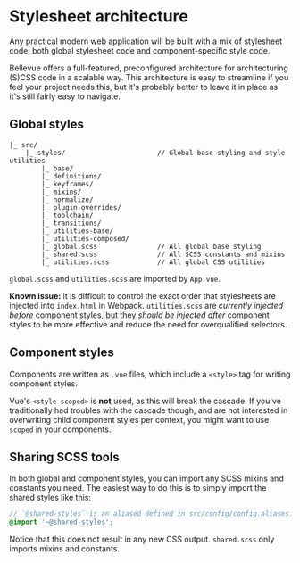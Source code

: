 
# Stylesheet architecture

Any practical modern web application will be built with a mix of stylesheet code, both global stylesheet code and component-specific style code.

Bellevue offers a full-featured, preconfigured architecture for architecturing (S)CSS code in a scalable way. This architecture is easy to streamline if you feel your project needs this, but it's probably better to leave it in place as it's still fairly easy to navigate.

## Global styles

```
|_ src/
	|_ styles/                       // Global base styling and style utilities
		|_ base/
		|_ definitions/
		|_ keyframes/
		|_ mixins/
		|_ normalize/
		|_ plugin-overrides/
		|_ toolchain/
		|_ transitions/
		|_ utilities-base/
		|_ utilities-composed/
		|_ global.scss               // All global base styling
		|_ shared.scss               // All SCSS constants and mixins
		|_ utilities.scss            // All global CSS utilities
```

`global.scss` and `utilities.scss` are imported by `App.vue`.

**Known issue:** it is difficult to control the exact order that stylesheets are injected into `index.html` in Webpack. `utilities.scss` are _currently injected before_ component styles, but they _should be injected after_ component styles to be more effective and reduce the need for overqualified selectors.

## Component styles

Components are written as `.vue` files, which include a `<style>` tag for writing component styles.

Vue's `<style scoped>` is **not** used, as this will break the cascade. If you've traditionally had troubles with the cascade though, and are not interested in overwriting child component styles per context, you might want to use `scoped` in your components.

## Sharing SCSS tools

In both global and component styles, you can import any SCSS mixins and constants you need. The easiest way to do this is to simply import the shared styles like this:

```scss
// `@shared-styles` is an aliased defined in src/config/config.aliases.js
@import '~@shared-styles';
```

Notice that this does not result in any new CSS output. `shared.scss` only imports mixins and constants.

